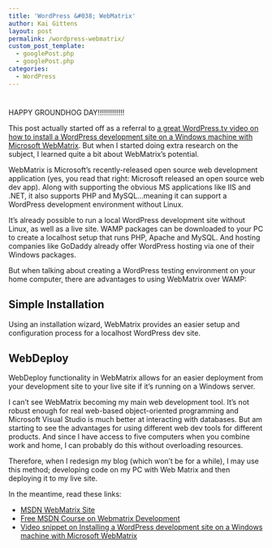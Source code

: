 ```yaml
---
title: 'WordPress &#038; WebMatrix'
author: Kai Gittens
layout: post
permalink: /wordpress-webmatrix/
custom_post_template:
  - googlePost.php
  - googlePost.php
categories:
  - WordPress
---
```

# 

HAPPY GROUNDHOG DAY!!!!!!!!!!!!!

This post actually started off as a referral to [a great WordPress.tv video on how to install a WordPress development site on a Windows machine with Microsoft WebMatrix][1]. But when I started doing extra research on the subject, I learned quite a bit about WebMatrix’s potential.

 [1]: http://wordpress.tv/2010/12/22/wordpress-on-windows-server/

WebMatrix is Microsoft’s recently-released open source web development application (yes, you read that right: Microsoft released an open source web dev app). Along with supporting the obvious MS applications like IIS and .NET, it also supports PHP and MySQL…meaning it can support a WordPress development environment without Linux.

It’s already possible to run a local WordPress development site without Linux, as well as a live site. WAMP packages can be downloaded to your PC to create a localhost setup that runs PHP, Apache and MySQL. And hosting companies like GoDaddy already offer WordPress hosting via one of their Windows packages.

But when talking about creating a WordPress testing environment on your home computer, there are advantages to using WebMatrix over WAMP:

## Simple Installation

Using an installation wizard, WebMatrix provides an easier setup and configuration process for a localhost WordPress dev site.

## WebDeploy

WebDeploy functionality in WebMatrix allows for an easier deployment from your development site to your live site if it’s running on a Windows server.

I can’t see WebMatrix becoming my main web development tool. It’s not robust enough for real web-based object-oriented programming and Microsoft Visual Studio is much better at interacting with databases. But am starting to see the advantages for using different web dev tools for different products. And since I have access to five computers when you combine work and home, I can probably do this without overloading resources.

Therefore, when I redesign my blog (which won’t be for a while), I may use this method; developing code on my PC with Web Matrix and then deploying it to my live site. 

In the meantime, read these links:

*   [MSDN WebMatrix Site][2]
*   [Free MSDN Course on Webmatrix Development][3]
*   [Video snippet on Installing a WordPress development site on a Windows machine with Microsoft WebMatrix][1]

 [2]: http://www.microsoft.com/web/webmatrix/
 [3]: http://www.microsoft.com/web/post/web/post/Web-Development-101-Part-1-Getting-Started-with-WebMatrix